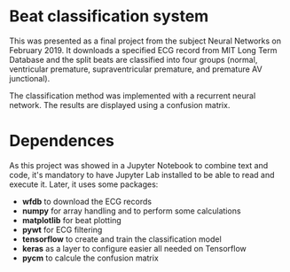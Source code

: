 # Beat classification system

This was presented as a final project from the subject Neural Networks on February 2019.  It downloads a specified ECG record from MIT Long Term Database and the split beats are classified into four groups (normal, ventricular premature, supraventricular premature, and premature AV junctional).

The classification method was implemented with a recurrent neural network. The results are displayed using a confusion matrix.

# Dependences
As this project was showed in a Jupyter Notebook to combine text and code, it's mandatory to have Jupyter Lab installed to be able to read and execute it. Later, it uses some packages:

* __wfdb__ to download the ECG records
* __numpy__ for array handling and to perform some calculations
* __matplotlib__ for beat plotting
* __pywt__ for ECG filtering
* __tensorflow__ to create and train the classification model 
* __keras__ as a layer to configure easier all needed on Tensorflow
* __pycm__ to calcule the confusion matrix

